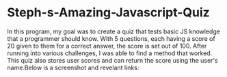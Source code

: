# Steph-s-Amazing-Javascript-Quiz

In this program, my goal was to create a quiz that tests basic JS knowledge that a programmer should know. With 5 questions, each having a score of 20 given to them for a correct answer, the score is set out of 100. After running into various challenges, I was able to find a method that worked. This quiz also stores user scores and can return the score using the user's name.Below is a screenshot and revelant links:

